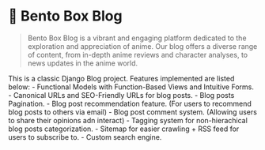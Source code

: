 # 🍱 Bento Box Blog

> Bento Box Blog is a vibrant and engaging platform dedicated to the exploration and appreciation of anime. Our blog offers a diverse range of content, from in-depth anime reviews and character analyses, to news updates in the anime world.

This is a classic Django Blog project. Features implemented are listed below:
    - Functional Models with Function-Based Views and Intuitive Forms.
    - Canonical URLs and SEO-Friendly URLs for blog posts.
    - Blog posts Pagination.
    - Blog post recommendation feature. (For users to recommend blog posts to others via email)
    - Blog post comment system. (Allowing users to share their opinions adn interact)
    - Tagging system for non-hierachical blog posts categorization.
    - Sitemap for easier crawling + RSS feed for users to subscribe to.
    - Custom search engine.
